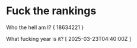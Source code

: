 # Fuck the rankings

Who the hell am I?
{ 18634221 }

What fucking year is it?
[ 2025-03-23T04:40:00Z ]
